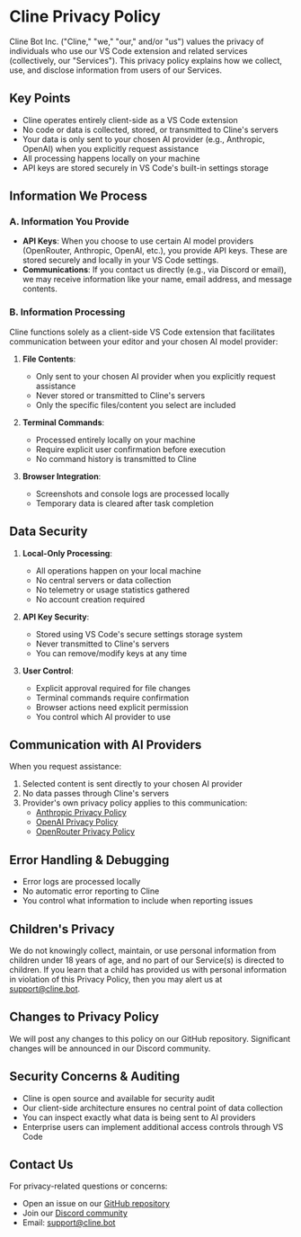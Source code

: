 # Cline Privacy Policy

Cline Bot Inc. ("Cline," "we," "our," and/or "us") values the privacy of individuals who use our VS Code extension and related services (collectively, our "Services"). This privacy policy explains how we collect, use, and disclose information from users of our Services.

## Key Points

- Cline operates entirely client-side as a VS Code extension
- No code or data is collected, stored, or transmitted to Cline's servers
- Your data is only sent to your chosen AI provider (e.g., Anthropic, OpenAI) when you explicitly request assistance
- All processing happens locally on your machine
- API keys are stored securely in VS Code's built-in settings storage

## Information We Process

### A. Information You Provide
- **API Keys**: When you choose to use certain AI model providers (OpenRouter, Anthropic, OpenAI, etc.), you provide API keys. These are stored securely and locally in your VS Code settings.
- **Communications**: If you contact us directly (e.g., via Discord or email), we may receive information like your name, email address, and message contents.

### B. Information Processing

Cline functions solely as a client-side VS Code extension that facilitates communication between your editor and your chosen AI model provider:

1. **File Contents**: 
   - Only sent to your chosen AI provider when you explicitly request assistance
   - Never stored or transmitted to Cline's servers
   - Only the specific files/content you select are included

2. **Terminal Commands**: 
   - Processed entirely locally on your machine
   - Require explicit user confirmation before execution
   - No command history is transmitted to Cline

3. **Browser Integration**: 
   - Screenshots and console logs are processed locally
   - Temporary data is cleared after task completion

## Data Security

1. **Local-Only Processing**:
   - All operations happen on your local machine
   - No central servers or data collection
   - No telemetry or usage statistics gathered
   - No account creation required

2. **API Key Security**:
   - Stored using VS Code's secure settings storage system
   - Never transmitted to Cline's servers
   - You can remove/modify keys at any time

3. **User Control**:
   - Explicit approval required for file changes
   - Terminal commands require confirmation
   - Browser actions need explicit permission
   - You control which AI provider to use

## Communication with AI Providers

When you request assistance:
1. Selected content is sent directly to your chosen AI provider
2. No data passes through Cline's servers
3. Provider's own privacy policy applies to this communication:
   - [Anthropic Privacy Policy](https://www.anthropic.com/privacy)
   - [OpenAI Privacy Policy](https://openai.com/privacy)
   - [OpenRouter Privacy Policy](https://openrouter.ai/privacy)

## Error Handling & Debugging
- Error logs are processed locally
- No automatic error reporting to Cline
- You control what information to include when reporting issues

## Children's Privacy

We do not knowingly collect, maintain, or use personal information from children under 18 years of age, and no part of our Service(s) is directed to children. If you learn that a child has provided us with personal information in violation of this Privacy Policy, then you may alert us at support@cline.bot.

## Changes to Privacy Policy

We will post any changes to this policy on our GitHub repository. Significant changes will be announced in our Discord community.

## Security Concerns & Auditing
- Cline is open source and available for security audit
- Our client-side architecture ensures no central point of data collection
- You can inspect exactly what data is being sent to AI providers
- Enterprise users can implement additional access controls through VS Code

## Contact Us

For privacy-related questions or concerns:
- Open an issue on our [GitHub repository](https://github.com/cline/cline)
- Join our [Discord community](https://discord.gg/cline)
- Email: support@cline.bot